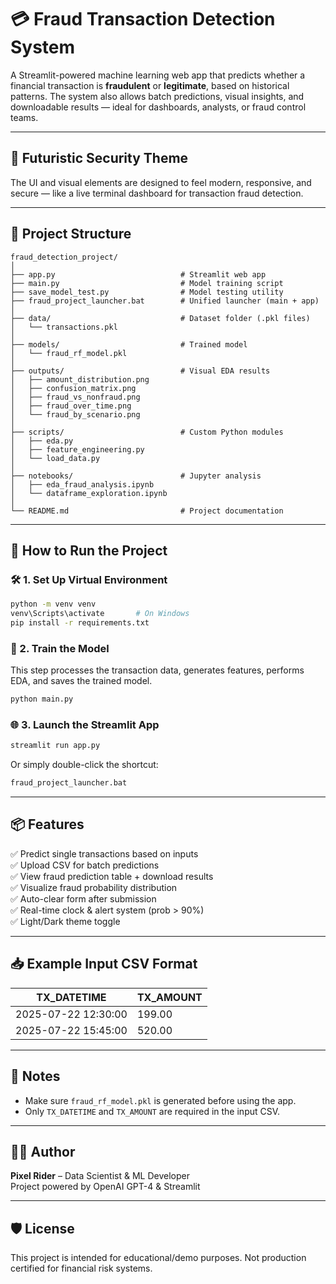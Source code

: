 # 💳 Fraud Transaction Detection System

A Streamlit-powered machine learning web app that predicts whether a financial transaction is **fraudulent** or **legitimate**, based on historical patterns. The system also allows batch predictions, visual insights, and downloadable results — ideal for dashboards, analysts, or fraud control teams.

---

## 🔐 Futuristic Security Theme
The UI and visual elements are designed to feel modern, responsive, and secure — like a live terminal dashboard for transaction fraud detection.

---

## 📁 Project Structure

```
fraud_detection_project/
│
├── app.py                            # Streamlit web app
├── main.py                           # Model training script
├── save_model_test.py                # Model testing utility
├── fraud_project_launcher.bat        # Unified launcher (main + app)
│
├── data/                             # Dataset folder (.pkl files)
│   └── transactions.pkl
│
├── models/                           # Trained model
│   └── fraud_rf_model.pkl
│
├── outputs/                          # Visual EDA results
│   ├── amount_distribution.png
│   ├── confusion_matrix.png
│   ├── fraud_vs_nonfraud.png
│   ├── fraud_over_time.png
│   └── fraud_by_scenario.png
│
├── scripts/                          # Custom Python modules
│   ├── eda.py
│   ├── feature_engineering.py
│   └── load_data.py
│
├── notebooks/                        # Jupyter analysis
│   ├── eda_fraud_analysis.ipynb
│   └── dataframe_exploration.ipynb
│
└── README.md                         # Project documentation
```

---

## 🚀 How to Run the Project

### 🛠️ 1. Set Up Virtual Environment
```bash
python -m venv venv
venv\Scripts\activate       # On Windows
pip install -r requirements.txt
```

### 🧠 2. Train the Model
This step processes the transaction data, generates features, performs EDA, and saves the trained model.
```bash
python main.py
```

### 🌐 3. Launch the Streamlit App
```bash
streamlit run app.py
```
Or simply double-click the shortcut:
```bash
fraud_project_launcher.bat
```

---

## 📦 Features

✅ Predict single transactions based on inputs  
✅ Upload CSV for batch predictions  
✅ View fraud prediction table + download results  
✅ Visualize fraud probability distribution  
✅ Auto-clear form after submission  
✅ Real-time clock & alert system (prob > 90%)  
✅ Light/Dark theme toggle  

---

## 📥 Example Input CSV Format

| TX_DATETIME         | TX_AMOUNT |
|---------------------|-----------|
| 2025-07-22 12:30:00 | 199.00    |
| 2025-07-22 15:45:00 | 520.00    |

---

## 📌 Notes

- Make sure `fraud_rf_model.pkl` is generated before using the app.
- Only `TX_DATETIME` and `TX_AMOUNT` are required in the input CSV.

---

## 👨‍💻 Author

**Pixel Rider** – Data Scientist & ML Developer  
Project powered by OpenAI GPT-4 & Streamlit

---

## 🛡️ License

This project is intended for educational/demo purposes. Not production certified for financial risk systems.
